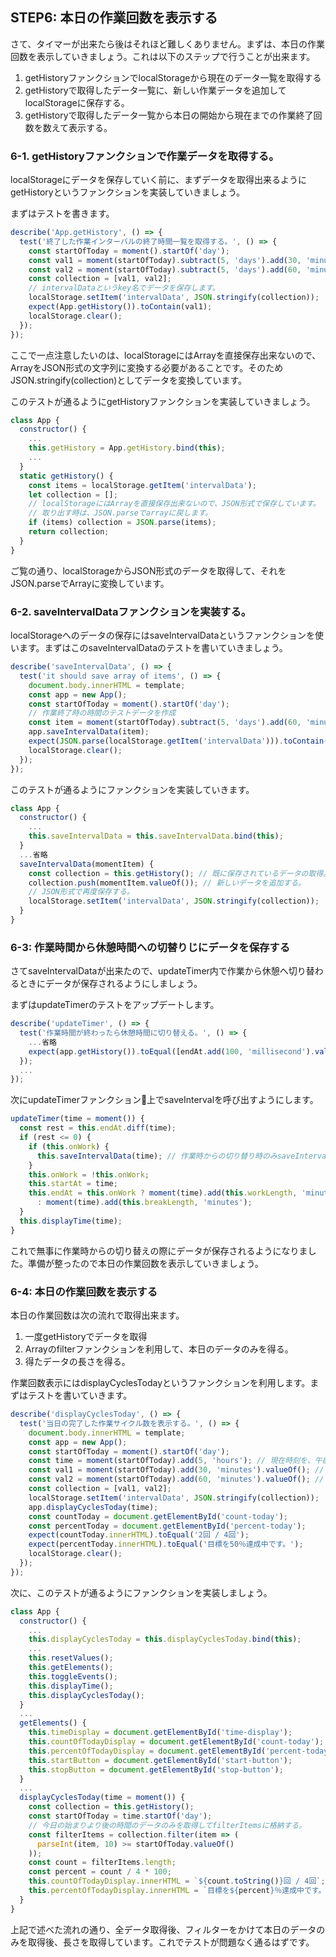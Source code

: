 ## STEP6: 本日の作業回数を表示する

さて、タイマーが出来たら後はそれほど難しくありません。まずは、本日の作業回数を表示していきましょう。これは以下のステップで行うことが出来ます。

1. getHistoryファンクションでlocalStorageから現在のデータ一覧を取得する
2. getHistoryで取得したデータ一覧に、新しい作業データを追加してlocalStorageに保存する。
3. getHistoryで取得したデータ一覧から本日の開始から現在までの作業終了回数を数えて表示する。

### 6-1. getHistoryファンクションで作業データを取得する。

localStorageにデータを保存していく前に、まずデータを取得出来るようにgetHistoryというファンクションを実装していきましょう。

まずはテストを書きます。

```javascript
describe('App.getHistory', () => {
  test('終了した作業インターバルの終了時間一覧を取得する。', () => {
    const startOfToday = moment().startOf('day');
    const val1 = moment(startOfToday).subtract(5, 'days').add(30, 'minutes').valueOf();
    const val2 = moment(startOfToday).subtract(5, 'days').add(60, 'minutes').valueOf();
    const collection = [val1, val2];
    // intervalDataというkey名でデータを保存します。
    localStorage.setItem('intervalData', JSON.stringify(collection)); 
    expect(App.getHistory()).toContain(val1);
    localStorage.clear();
  });
});
```

ここで一点注意したいのは、localStorageにはArrayを直接保存出来ないので、ArrayをJSON形式の文字列に変換する必要があることです。そのためJSON.stringify(collection)としてデータを変換しています。

このテストが通るようにgetHistoryファンクションを実装していきましょう。

```javascript
class App {
  constructor() {
    ...
    this.getHistory = App.getHistory.bind(this);
    ... 
  }
  static getHistory() {
    const items = localStorage.getItem('intervalData');
    let collection = [];
    // localStorageにはArrayを直接保存出来ないので、JSON形式で保存しています。
    // 取り出す時は、JSON.parseでarrayに戻します。
    if (items) collection = JSON.parse(items);
    return collection;
  }
}
```

ご覧の通り、localStorageからJSON形式のデータを取得して、それをJSON.parseでArrayに変換しています。

### 6-2. saveIntervalDataファンクションを実装する。

localStorageへのデータの保存にはsaveIntervalDataというファンクションを使います。まずはこのsaveIntervalDataのテストを書いていきましょう。

```javascript
describe('saveIntervalData', () => {
  test('it should save array of items', () => {
    document.body.innerHTML = template;
    const app = new App();
    const startOfToday = moment().startOf('day');
    // 作業終了時の時間のテストデータを作成
    const item = moment(startOfToday).subtract(5, 'days').add(60, 'minutes');
    app.saveIntervalData(item);
    expect(JSON.parse(localStorage.getItem('intervalData'))).toContain(item.valueOf());
    localStorage.clear();
  });
});
```

このテストが通るようにファンクションを実装していきます。

```javascript
class App {
  constructor() {
    ...
    this.saveIntervalData = this.saveIntervalData.bind(this);
  }
  ...省略
  saveIntervalData(momentItem) {
    const collection = this.getHistory(); // 既に保存されているデータの取得。
    collection.push(momentItem.valueOf()); // 新しいデータを追加する。
    // JSON形式で再度保存する。
    localStorage.setItem('intervalData', JSON.stringify(collection));
  }
}
```

### 6-3: 作業時間から休憩時間への切替りじにデータを保存する

さてsaveIntervalDataが出来たので、updateTimer内で作業から休憩へ切り替わるときにデータが保存されるようにしましょう。

まずはupdateTimerのテストをアップデートします。

```javascript
describe('updateTimer', () => {
  test('作業時間が終わったら休憩時間に切り替える。', () => {
    ...省略
    expect(app.getHistory()).toEqual([endAt.add(100, 'millisecond').valueOf()]); // データの保存を確認
  });
  ...
});
```

次にupdateTimerファンクション上でsaveIntervalを呼び出すようにします。

```javascript
updateTimer(time = moment()) {
  const rest = this.endAt.diff(time);
  if (rest <= 0) {
    if (this.onWork) {
      this.saveIntervalData(time); // 作業時からの切り替り時のみsaveIntervalを呼び出す。
    }
    this.onWork = !this.onWork;
    this.startAt = time;
    this.endAt = this.onWork ? moment(time).add(this.workLength, 'minutes')
      : moment(time).add(this.breakLength, 'minutes');
  }
  this.displayTime(time);
}
```

これで無事に作業時からの切り替えの際にデータが保存されるようになりました。準備が整ったので本日の作業回数を表示していきましょう。

### 6-4: 本日の作業回数を表示する

本日の作業回数は次の流れで取得出来ます。

1. 一度getHistoryでデータを取得
2. Arrayのfilterファンクションを利用して、本日のデータのみを得る。
3. 得たデータの長さを得る。

作業回数表示にはdisplayCyclesTodayというファンクションを利用します。まずはテストを書いていきます。

```javascript
describe('displayCyclesToday', () => {
  test('当日の完了した作業サイクル数を表示する。', () => {
    document.body.innerHTML = template;
    const app = new App();
    const startOfToday = moment().startOf('day');
    const time = moment(startOfToday).add(5, 'hours'); // 現在時刻を、午前5時に設定
    const val1 = moment(startOfToday).add(30, 'minutes').valueOf(); // 午前0:30に作業完了
    const val2 = moment(startOfToday).add(60, 'minutes').valueOf(); // 午前1:00に作業完了
    const collection = [val1, val2];
    localStorage.setItem('intervalData', JSON.stringify(collection));
    app.displayCyclesToday(time);
    const countToday = document.getElementById('count-today');
    const percentToday = document.getElementById('percent-today');
    expect(countToday.innerHTML).toEqual('2回 / 4回');
    expect(percentToday.innerHTML).toEqual('目標を50％達成中です。');
    localStorage.clear();
  });
});
```

次に、このテストが通るようにファンクションを実装しましょう。

```javascript
class App {
  constructor() {
    ...
    this.displayCyclesToday = this.displayCyclesToday.bind(this);
    ...
    this.resetValues();
    this.getElements();
    this.toggleEvents();
    this.displayTime();
    this.displayCyclesToday();
  }
  ...
  getElements() {
    this.timeDisplay = document.getElementById('time-display');
    this.countOfTodayDisplay = document.getElementById('count-today'); // 回数の表示
    this.percentOfTodayDisplay = document.getElementById('percent-today'); // ％の表示
    this.startButton = document.getElementById('start-button');
    this.stopButton = document.getElementById('stop-button');
  }
  ...
  displayCyclesToday(time = moment()) {
    const collection = this.getHistory();
    const startOfToday = time.startOf('day');
    // 今日の始まりより後の時間のデータのみを取得してfilterItemsに格納する。
    const filterItems = collection.filter(item => (
      parseInt(item, 10) >= startOfToday.valueOf()
    ));
    const count = filterItems.length;
    const percent = count / 4 * 100;
    this.countOfTodayDisplay.innerHTML = `${count.toString()}回 / 4回`;
    this.percentOfTodayDisplay.innerHTML = `目標を${percent}％達成中です。`;
  }
}
```

上記で述べた流れの通り、全データ取得後、フィルターをかけて本日のデータのみを取得後、長さを取得しています。これでテストが問題なく通るはずです。